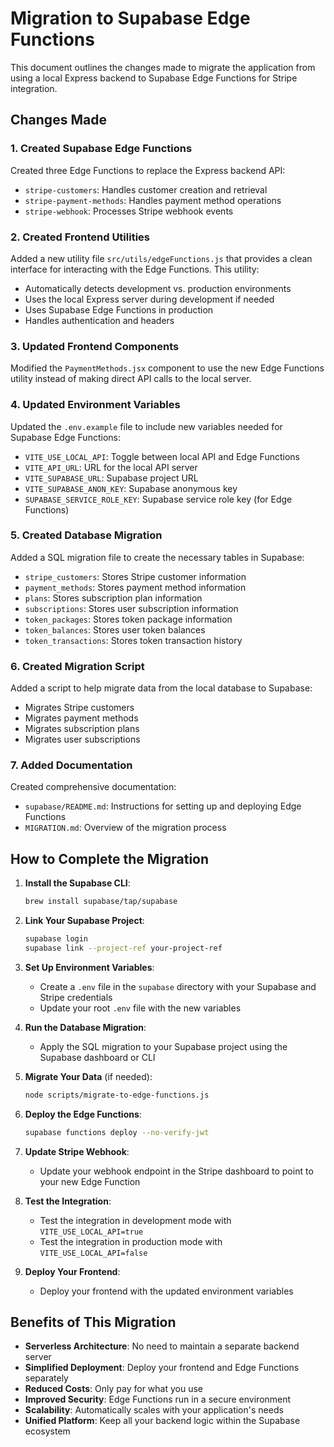 # Migration to Supabase Edge Functions

This document outlines the changes made to migrate the application from using a local Express backend to Supabase Edge Functions for Stripe integration.

## Changes Made

### 1. Created Supabase Edge Functions

Created three Edge Functions to replace the Express backend API:

- `stripe-customers`: Handles customer creation and retrieval
- `stripe-payment-methods`: Handles payment method operations
- `stripe-webhook`: Processes Stripe webhook events

### 2. Created Frontend Utilities

Added a new utility file `src/utils/edgeFunctions.js` that provides a clean interface for interacting with the Edge Functions. This utility:

- Automatically detects development vs. production environments
- Uses the local Express server during development if needed
- Uses Supabase Edge Functions in production
- Handles authentication and headers

### 3. Updated Frontend Components

Modified the `PaymentMethods.jsx` component to use the new Edge Functions utility instead of making direct API calls to the local server.

### 4. Updated Environment Variables

Updated the `.env.example` file to include new variables needed for Supabase Edge Functions:

- `VITE_USE_LOCAL_API`: Toggle between local API and Edge Functions
- `VITE_API_URL`: URL for the local API server
- `VITE_SUPABASE_URL`: Supabase project URL
- `VITE_SUPABASE_ANON_KEY`: Supabase anonymous key
- `SUPABASE_SERVICE_ROLE_KEY`: Supabase service role key (for Edge Functions)

### 5. Created Database Migration

Added a SQL migration file to create the necessary tables in Supabase:

- `stripe_customers`: Stores Stripe customer information
- `payment_methods`: Stores payment method information
- `plans`: Stores subscription plan information
- `subscriptions`: Stores user subscription information
- `token_packages`: Stores token package information
- `token_balances`: Stores user token balances
- `token_transactions`: Stores token transaction history

### 6. Created Migration Script

Added a script to help migrate data from the local database to Supabase:

- Migrates Stripe customers
- Migrates payment methods
- Migrates subscription plans
- Migrates user subscriptions

### 7. Added Documentation

Created comprehensive documentation:

- `supabase/README.md`: Instructions for setting up and deploying Edge Functions
- `MIGRATION.md`: Overview of the migration process

## How to Complete the Migration

1. **Install the Supabase CLI**:
   ```bash
   brew install supabase/tap/supabase
   ```

2. **Link Your Supabase Project**:
   ```bash
   supabase login
   supabase link --project-ref your-project-ref
   ```

3. **Set Up Environment Variables**:
   - Create a `.env` file in the `supabase` directory with your Supabase and Stripe credentials
   - Update your root `.env` file with the new variables

4. **Run the Database Migration**:
   - Apply the SQL migration to your Supabase project using the Supabase dashboard or CLI

5. **Migrate Your Data** (if needed):
   ```bash
   node scripts/migrate-to-edge-functions.js
   ```

6. **Deploy the Edge Functions**:
   ```bash
   supabase functions deploy --no-verify-jwt
   ```

7. **Update Stripe Webhook**:
   - Update your webhook endpoint in the Stripe dashboard to point to your new Edge Function

8. **Test the Integration**:
   - Test the integration in development mode with `VITE_USE_LOCAL_API=true`
   - Test the integration in production mode with `VITE_USE_LOCAL_API=false`

9. **Deploy Your Frontend**:
   - Deploy your frontend with the updated environment variables

## Benefits of This Migration

- **Serverless Architecture**: No need to maintain a separate backend server
- **Simplified Deployment**: Deploy your frontend and Edge Functions separately
- **Reduced Costs**: Only pay for what you use
- **Improved Security**: Edge Functions run in a secure environment
- **Scalability**: Automatically scales with your application's needs
- **Unified Platform**: Keep all your backend logic within the Supabase ecosystem
